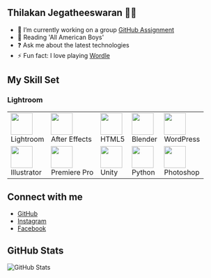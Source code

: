 ## Thilakan Jegatheeswaran 👨‍💻

- 🔭 I’m currently working on a group [GitHub Assignment](https://github.com/MIT-Emerging-Talent/ET6-foundations-group-31.git)
- 📕 Reading 'All American Boys'
- ❓ Ask me about the latest technologies
- ⚡ Fun fact: I love playing [Wordle](https://wordly.org/)

## My Skill Set

### Lightroom

<div align="center">
  <table>
    <tr>
      <td><img src="https://profilinator.rishav.dev/skills-assets/lightroom.png" width="50" height="50"><br>Lightroom</td>
      <td><img src="https://profilinator.rishav.dev/skills-assets/aftereffects.png" width="50" height="50"><br>After Effects</td>
      <td><img src="https://profilinator.rishav.dev/skills-assets/html5-original-wordmark.svg" width="50" height="50"><br>HTML5</td>
      <td><img src="https://profilinator.rishav.dev/skills-assets/blender_community_badge_white.svg" width="50" height="50"><br>Blender</td>
      <td><img src="https://profilinator.rishav.dev/skills-assets/wordpress.png" width="50" height="50"><br>WordPress</td>
    </tr>
    <tr>
      <td><img src="https://profilinator.rishav.dev/skills-assets/adobe_illustrator-icon.svg" width="50" height="50"><br>Illustrator</td>
      <td><img src="https://profilinator.rishav.dev/skills-assets/adobepremierepro.png" width="50" height="50"><br>Premiere Pro</td>
      <td><img src="https://profilinator.rishav.dev/skills-assets/unity.png" width="50" height="50"><br>Unity</td>
      <td><img src="https://profilinator.rishav.dev/skills-assets/python-original.svg" width="50" height="50"><br>Python</td>
      <td><img src="https://profilinator.rishav.dev/skills-assets/photoshop-plain.svg" width="50" height="50"><br>Photoshop</td>
    </tr>
  </table>
</div>

## Connect with me

- [GitHub](https://github.com/Akan186)
- [Instagram](https://instagram.com/imnotakan)
- [Facebook](https://www.facebook.com/Thil%20Thilakan)

## GitHub Stats

![GitHub Stats](https://github-readme-stats.vercel.app/api?username=Akan186&show_icons=true&count_private=true&hide_border=true)
